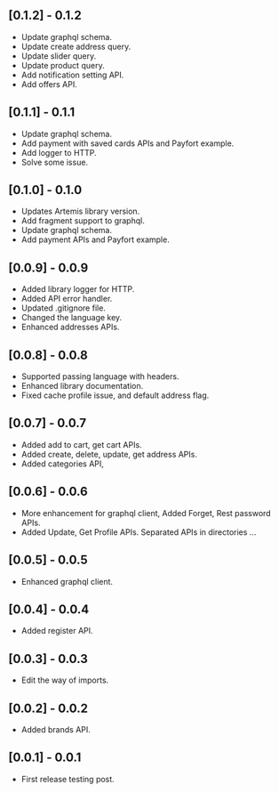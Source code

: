 ## [0.1.2] - 0.1.2
* Update graphql schema.
* Update create address query.
* Update slider query.
* Update product query.
* Add notification setting API.
* Add offers API.

## [0.1.1] - 0.1.1
* Update graphql schema.
* Add payment with saved cards APIs and Payfort example.
* Add logger to HTTP.
* Solve some issue.

## [0.1.0] - 0.1.0
* Updates Artemis library version.
* Add fragment support to graphql.
* Update graphql schema.
* Add payment APIs and Payfort example.

## [0.0.9] - 0.0.9
* Added library logger for HTTP.
* Added API error handler.
* Updated .gitignore file.
* Changed the language key.
* Enhanced addresses APIs.

## [0.0.8] - 0.0.8
* Supported passing language with headers.
* Enhanced library documentation.
* Fixed cache profile issue, and default address flag.

## [0.0.7] - 0.0.7
* Added add to cart, get cart APIs.
* Added create, delete, update, get address APIs.
* Added categories API,

## [0.0.6] - 0.0.6
* More enhancement for graphql client, Added Forget, Rest password APIs.
* Added Update, Get Profile APIs. Separated APIs in directories ...

## [0.0.5] - 0.0.5
* Enhanced graphql client.

## [0.0.4] - 0.0.4
* Added register API.

## [0.0.3] - 0.0.3
* Edit the way of imports.
## [0.0.2] - 0.0.2
* Added brands API.

## [0.0.1] - 0.0.1
* First release testing post.